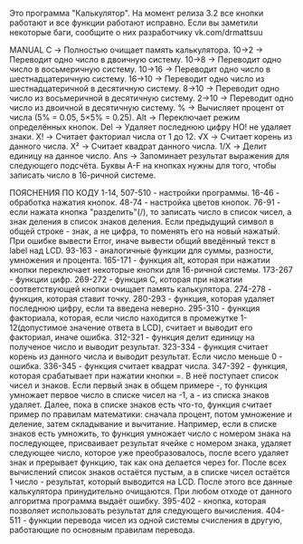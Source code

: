 Это программа "Калькулятор".
На момент релиза 3.2 все кнопки работают и все функции работают исправно.
Если вы заметили некоторые баги, сообщите о них разработчику vk.com/drmattsuu

MANUAL
C -> Полностью очищает память калькулятора.
10->2 -> Переводит одно число в двоичную систему.
10->8 -> Переводит одно число в восьмеричную систему.
10->16 -> Переводит одно число в шестнадцатеричную систему.
16->10 -> Переводит одно число из шестнадцатеричной в десятичную систему.
8->10 -> Переводит одно число из восьмеричной в десятичную систему.
2->10 -> Переводит одно число из двоичной в десятичную систему.
% -> Вычисляет процент от числа (5% = 0.05, 5×5% = 0.25).
Alt -> Переключает режим определённых кнопок.
Del -> Удаляет последнюю цифру НО! не удаляет знаки.
X! -> Считает факториал числа от 1 до 12.
√X -> Считает корень из данного числа.
Х² -> Считает квадрат данного числа.
1/X -> Делит единицу на данное число.
Ans -> Запоминает результат выражения для следующего подсчёта.
Буквы A-F на кнопках нужны для того, чтобы записать число в 16-ричной системе.

ПОЯСНЕНИЯ ПО КОДУ
1-14, 507-510 - настройки программы.
16-46 - обработка нажатия кнопок.
48-74 - настройка цветов кнопок.
76-91 - если нажата кнопка "разделить"(/), то записать число в список чисел, а знак деления в список знаков деления. Если предыдущий символ в общей строке - знак, а не цифра, то поменять его на новый нажатый. При ошибке вывести Error, иначе вывести общий введённый текст в label над LCD.
93-163 - аналогичные функции для суммы, разности, умножения и процента.
165-171 - функция alt, которая при нажатии кнопки переключает некоторые кнопки для 16-ричной системы.
173-267 - функции цифр.
269-272 - функция С, которая при нажатии соответствующей кнопки очищает память калькулятора.
274-278 - функция, которая ставит точку.
280-293 - функция, которая удаляет последнюю цифру, если та введена неверно.
295-310 - функция факториала, которая, если число находится в промежутке 1-12(допустимое значение ответа в LCD), считает и выводит его факториал, иначе ошибка.
312-321 - функция делит единицу на полученое число и выводит результат.
323-334 - функция считает корень из данного числа и выводит результат. Если число меньше 0 - ошибка.
336-345 - функция считает квадрат числа.
347-392 - функция, которая срабатывает при нажатии кнопки =. В неё поступает список чисел и знаков. Если первый знак в общем примере -, то функция умножает первое число в списке чисел на -1, а - из списка знаков удаляет. Далее, пока в списке знаков есть что-то, функция считает пример по правилам математики: сначала процент, потом умножение и деление, затем складывание и вычитание. Например, если в списке знаков есть умножить, то функция умножает число с номером знака на последующее, присваивает результат ячейке с номером знака, удаляет следующее число, которое уже преобразовалось, после всего удаляет знак и прерывает функцию, так как она делается через for. После всех вычислений список знаков остаётся пустым, а в списке чисел остаётся 1 число - результат, который выводится на LCD. После этого все данные калькулятора принудительно очищаются. При любом отходе от данного алгоритма программа выдаёт ошибку.
395-402 - кнопка, которая позволяет использовать результат для следующего вычисления.
404-511 - функции перевода чисел из одной системы счисления в другую, работающие по основным правилам перевода.
